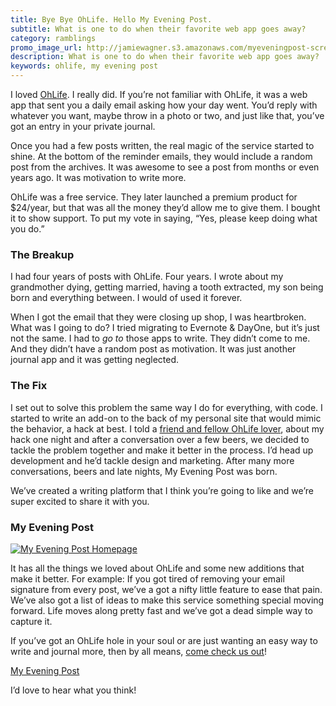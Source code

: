 ```yaml
---
title: Bye Bye OhLife. Hello My Evening Post.
subtitle: What is one to do when their favorite web app goes away?
category: ramblings
promo_image_url: http://jamiewagner.s3.amazonaws.com/myeveningpost-screenshot.jpg
description: What is one to do when their favorite web app goes away?
keywords: ohlife, my evening post
---
```

I loved [OhLife](http://ohlife.com). I really did. If you’re not familiar with
OhLife, it was a web app that sent you a daily email asking how your day went.
You’d reply with whatever you want, maybe throw in a photo or two, and just
like that, you’ve got an entry in your private journal.

Once you had a few posts written, the real magic of the service started to
shine. At the bottom of the reminder emails, they would include a random post
from the archives. It was awesome to see a post from months or even years ago.
It was motivation to write more.

OhLife was a free service. They later launched a premium product for $24/year,
but that was all the money they’d allow me to give them. I bought it to show
support. To put my vote in saying, “Yes, please keep doing what you do.”

### The Breakup

I had four years of posts with OhLife. Four years. I wrote about my grandmother
dying, getting married, having a tooth extracted, my son being born and
everything between. I would of used it forever.

When I got the email that they were closing up shop, I was heartbroken. What
was I going to do? I tried migrating to Evernote & DayOne, but it’s just not
the same. I had to _go to_ those apps to write. They didn’t come to me. And
they didn’t have a random post as motivation. It was just another journal app
and it was getting neglected.

### The Fix

I set out to solve this problem the same way I do for everything, with code. I
started to write an add-on to the back of my personal site that would mimic the
behavior, a hack at best. I told a [friend and fellow OhLife
lover](https://twitter.com/yikes), about my hack one night and after a
conversation over a few beers, we decided to tackle the problem together and
make it better in the process. I’d head up development and he’d tackle design
and marketing. After many more conversations, beers and late nights, My Evening
Post was born.

We’ve created a writing platform that I think you’re going to like and we’re
super excited to share it with you.

### My Evening Post

[![My Evening Post
Homepage](http://jamiewagner.s3.amazonaws.com/myeveningpost-screenshot.jpg)](https://myeveningpost.com)

It has all the things we loved about OhLife and some new additions that make it
better. For example: If you got tired of removing your email signature from
every post, we’ve a got a nifty little feature to ease that pain. We’ve also
got a list of ideas to make this service something special moving forward. Life
moves along pretty fast and we’ve got a dead simple way to capture it.

If you’ve got an OhLife hole in your soul or are just wanting an easy way to
write and journal more, then by all means, [come check us out](https://myeveningpost.com)!

[My Evening Post](https://myeveningpost.com)

I’d love to hear what you think!
